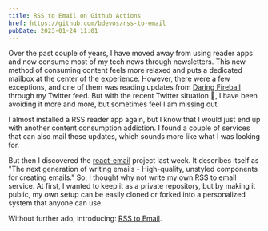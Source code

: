 ```yaml
---
title: RSS to Email on Github Actions
href: https://github.com/bdevos/rss-to-email
pubDate: 2023-01-24 11:01
---
```


Over the past couple of years, I have moved away from using reader apps and now consume most of my tech news through newsletters. This new method of consuming content feels more relaxed and puts a dedicated mailbox at the center of the experience. However, there were a few exceptions, and one of them was reading updates from [Daring Fireball](https://daringfireball.net) through my Twitter feed. But with the recent Twitter situation 💩, I have been avoiding it more and more, but sometimes feel I am missing out.

I almost installed a RSS reader app again, but I know that I would just end up with another content consumption addiction. I found a couple of services that can also mail these updates, which sounds more like what I was looking for.

But then I discovered the [react-email](https://github.com/resendlabs/react-email) project last week. It describes itself as "The next generation of writing emails - High-quality, unstyled components for creating emails." So, I thought why not write my own RSS to email service. At first, I wanted to keep it as a private repository, but by making it public, my own setup can be easily cloned or forked into a personalized system that anyone can use.

Without further ado, introducing: [RSS to Email](https://github.com/bdevos/rss-to-email).
